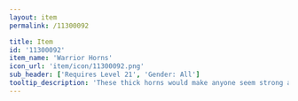 ```yaml
---
layout: item
permalink: /11300092

title: Item
id: '11300092'
item_name: 'Warrior Horns'
icon_url: 'item/icon/11300092.png'
sub_header: ['Requires Level 21', 'Gender: All']
tooltip_description: 'These thick horns would make anyone seem strong and determined.'
---
```

